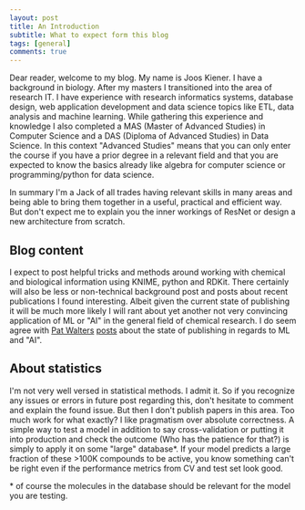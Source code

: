 ```yaml
---
layout: post
title: An Introduction
subtitle: What to expect form this blog
tags: [general]
comments: true
---
```


Dear reader, welcome to my blog. My name is Joos Kiener. I have a background in biology. After my
masters I transitioned into the area of research IT. I have experience with research informatics
systems, database design, web application development and data science topics like ETL, data
analysis and machine learning. While gathering this experience and knowledge I also completed a MAS
(Master of Advanced Studies) in Computer Science and a DAS (Diploma of Advanced Studies) in Data
Science. In this context "Advanced Studies" means that you can only enter the course if you have a
prior degree in a relevant field and that you are expected to know the basics already like algebra
for computer science or programming/python for data science.

In summary I'm a Jack of all trades having relevant skills in many areas and being able to bring
them together in a useful, practical and efficient way. But don't expect me to explain you the inner
workings of ResNet or design a new architecture from scratch. 

## Blog content

I expect to post helpful tricks and methods around working with chemical and biological information
using KNIME, python and RDKit. There certainly will also be less or non-technical background post
and posts about recent publications I found interesting. Albeit given the current state of
publishing it will be much more likely I will rant about yet another not very convincing application
of ML or "AI" in the general field of chemical research. I do seem agree with [Pat Walters](https://practicalcheminformatics.blogspot.com/) [posts](https://practicalcheminformatics.blogspot.com/2020/05/some-thoughts-on-comparing.html)
about the state of publishing in regards to ML and "AI".

## About statistics

I'm not very well versed in statistical methods. I admit it. So if you recognize any issues or
errors in future post regarding this, don't hesitate to comment and explain the found issue. But
then I don't publish papers in this area. Too much work for what exactly? I like pragmatism over
absolute correctness. A simple way to test a model in addition to say cross-validation or putting it
into production and check the outcome (Who has the patience for that?) is simply to apply it on some
"large" database\*. If your model predicts a large fraction of these >100K compounds to be active,
you know something can't be right even if the performance metrics from CV and test set look good. 

\* of course the molecules in the database should be relevant for the model you are testing.

